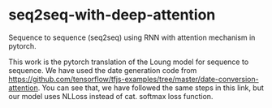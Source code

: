 # seq2seq-with-deep-attention
Sequence to sequence (seq2seq) using RNN with attention mechanism in pytorch.

This work is the pytorch translation of the Loung model for sequence to sequence. We have used the date generation code from https://github.com/tensorflow/tfjs-examples/tree/master/date-conversion-attention. You can see that, we have followed the same steps in this link, but our model uses NLLoss instead of cat. softmax loss function. 



